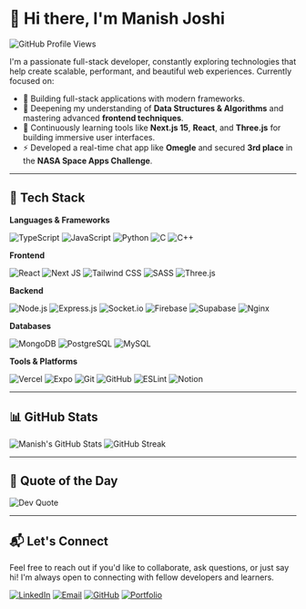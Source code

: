 # 👋 Hi there, I'm Manish Joshi 
![GitHub Profile Views](https://komarev.com/ghpvc/?username=ManishJoc14)

I'm a passionate full-stack developer, constantly exploring technologies that help create scalable, performant, and beautiful web experiences. Currently focused on:

- 🔭 Building full-stack applications with modern frameworks.
- 🌱 Deepening my understanding of **Data Structures & Algorithms** and mastering advanced **frontend techniques**.
- 🧠 Continuously learning tools like **Next.js 15**, **React**, and **Three.js** for building immersive user interfaces.
- ⚡ Developed a real-time chat app like **Omegle** and secured **3rd place** in the **NASA Space Apps Challenge**.

---

## 💼 Tech Stack

**Languages & Frameworks**
  
![TypeScript](https://img.shields.io/badge/TypeScript-%23007ACC.svg?style=for-the-badge&logo=typescript&logoColor=white)
![JavaScript](https://img.shields.io/badge/JavaScript-%23F7DF1E.svg?style=for-the-badge&logo=javascript&logoColor=black)
![Python](https://img.shields.io/badge/Python-3670A0?style=for-the-badge&logo=python&logoColor=ffdd54)
![C](https://img.shields.io/badge/C-%2300599C.svg?style=for-the-badge&logo=c&logoColor=white)
![C++](https://img.shields.io/badge/C++-%2300599C.svg?style=for-the-badge&logo=c%2B%2B&logoColor=white)

**Frontend**

![React](https://img.shields.io/badge/React-%2320232a.svg?style=for-the-badge&logo=react&logoColor=%2361DAFB)
![Next JS](https://img.shields.io/badge/Next.js-black?style=for-the-badge&logo=next.js&logoColor=white)
![Tailwind CSS](https://img.shields.io/badge/Tailwind-%2338B2AC.svg?style=for-the-badge&logo=tailwind-css&logoColor=white)
![SASS](https://img.shields.io/badge/SASS-hotpink.svg?style=for-the-badge&logo=SASS&logoColor=white)
![Three.js](https://img.shields.io/badge/Three.js-black?style=for-the-badge&logo=three.js&logoColor=white)

**Backend**

![Node.js](https://img.shields.io/badge/Node.js-339933?style=for-the-badge&logo=nodedotjs&logoColor=white)
![Express.js](https://img.shields.io/badge/Express.js-%23404d59.svg?style=for-the-badge&logo=express&logoColor=%2361DAFB)
![Socket.io](https://img.shields.io/badge/Socket.io-black?style=for-the-badge&logo=socket.io&badgeColor=010101)
![Firebase](https://img.shields.io/badge/Firebase-%23039BE5.svg?style=for-the-badge&logo=firebase)
![Supabase](https://img.shields.io/badge/Supabase-3ECF8E?style=for-the-badge&logo=supabase&logoColor=white)
![Nginx](https://img.shields.io/badge/Nginx-%23009639.svg?style=for-the-badge&logo=nginx&logoColor=white)

**Databases**

![MongoDB](https://img.shields.io/badge/MongoDB-%234ea94b.svg?style=for-the-badge&logo=mongodb&logoColor=white)
![PostgreSQL](https://img.shields.io/badge/Postgres-%23316192.svg?style=for-the-badge&logo=postgresql&logoColor=white)
![MySQL](https://img.shields.io/badge/MySQL-4479A1.svg?style=for-the-badge&logo=mysql&logoColor=white)

**Tools & Platforms**

![Vercel](https://img.shields.io/badge/Vercel-%23000000.svg?style=for-the-badge&logo=vercel&logoColor=white)
![Expo](https://img.shields.io/badge/Expo-1C1E24?style=for-the-badge&logo=expo)
![Git](https://img.shields.io/badge/Git-%23F05033.svg?style=for-the-badge&logo=git&logoColor=white)
![GitHub](https://img.shields.io/badge/GitHub-%23121011.svg?style=for-the-badge&logo=github&logoColor=white)
![ESLint](https://img.shields.io/badge/ESLint-4B3263?style=for-the-badge&logo=eslint&logoColor=white)
![Notion](https://img.shields.io/badge/Notion-%23000000.svg?style=for-the-badge&logo=notion&logoColor=white)

---

## 📊 GitHub Stats

![Manish's GitHub Stats](https://github-readme-stats.vercel.app/api?username=ManishJoc14&theme=default&hide_border=false&show_icons=true)
![GitHub Streak](https://github-readme-streak-stats.herokuapp.com/?user=ManishJoc14&theme=default&hide_border=false)<br/>

---

## 💬 Quote of the Day

![Dev Quote](https://quotes-github-readme.vercel.app/api?type=horizontal&theme=radical)

---

## 📬 Let's Connect

Feel free to reach out if you'd like to collaborate, ask questions, or just say hi! I'm always open to connecting with fellow developers and learners.

[![LinkedIn](https://img.shields.io/badge/LinkedIn-%230077B5.svg?style=for-the-badge&logo=linkedin&logoColor=white)](https://www.linkedin.com/in/manish-joshi-dharmananda-9762b2304/)
[![Email](https://img.shields.io/badge/Gmail-D14836?style=for-the-badge&logo=gmail&logoColor=white)](mailto:manishjoc14@gmail.com)
[![GitHub](https://img.shields.io/badge/GitHub-%23121011.svg?style=for-the-badge&logo=github&logoColor=white)](https://github.com/ManishJoc14)
[![Portfolio](https://img.shields.io/badge/Portfolio-000?style=for-the-badge&logo=vercel&logoColor=white)]([https://your-portfolio-link.com](https://manish-joshi.vercel.app/)) 

